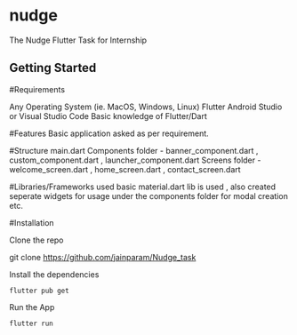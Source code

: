 # nudge
The Nudge Flutter Task for Internship

## Getting Started

#Requirements

Any Operating System (ie. MacOS, Windows, Linux)
Flutter
Android Studio or Visual Studio Code
Basic knowledge of Flutter/Dart

#Features
Basic application asked as per requirement.

#Structure
main.dart
Components folder - banner_component.dart , custom_component.dart , launcher_component.dart
Screens folder - welcome_screen.dart , home_screen.dart , contact_screen.dart

#Libraries/Frameworks used
basic material.dart lib is used , also created seperate widgets for usage under the components folder for modal creation etc.

#Installation

Clone the repo

git clone https://github.com/jainparam/Nudge_task

Install the dependencies

    flutter pub get
Run the App

    flutter run
    
